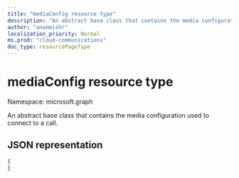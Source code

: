 ```yaml
---
title: "mediaConfig resource type"
description: "An abstract base class that contains the media configuration used to connect to a call."
author: "ananmishr"
localization_priority: Normal
ms.prod: "cloud-communications"
doc_type: resourcePageType
---
```


# mediaConfig resource type

Namespace: microsoft.graph

An abstract base class that contains the media configuration used to connect to a call.

## JSON representation

<!-- {
  "blockType": "resource",
  "optionalProperties": [
   ],
  "abstract": true,
  "@odata.type": "microsoft.graph.mediaConfig"
}-->
```json
{
}
```

<!-- uuid: 8fcb5dbc-d5aa-4681-8e31-b001d5168d79
2015-10-25 14:57:30 UTC -->
<!--
{
  "type": "#page.annotation",
  "description": "mediaConfig resource",
  "keywords": "",
  "section": "documentation",
  "tocPath": "",
  "suppressions": []
}
-->


